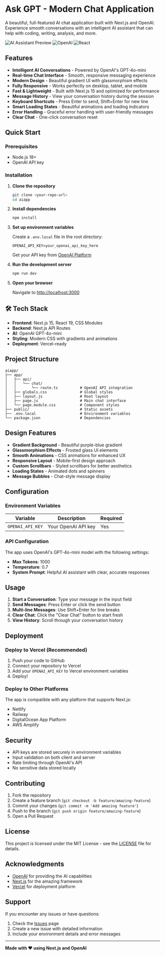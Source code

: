 # Ask GPT - Modern Chat Application

A beautiful, full-featured AI chat application built with Next.js and OpenAI. Experience smooth conversations with an intelligent AI assistant that can help with coding, writing, analysis, and more.

![AI Assistant Preview](https://img.shields.io/badge/Next.js-15.4.6-black?style=for-the-badge&logo=next.js)
![OpenAI](https://img.shields.io/badge/OpenAI-GPT--4o--mini-green?style=for-the-badge&logo=openai)
![React](https://img.shields.io/badge/React-19.1.0-blue?style=for-the-badge&logo=react)

## Features

- **Intelligent AI Conversations** - Powered by OpenAI's GPT-4o-mini
- **Real-time Chat Interface** - Smooth, responsive messaging experience
- **Modern Design** - Beautiful gradient UI with glassmorphism effects
- **Fully Responsive** - Works perfectly on desktop, tablet, and mobile
- **Fast & Lightweight** - Built with Next.js 15 and optimized for performance
- **Message History** - View your conversation history during the session
- **Keyboard Shortcuts** - Press Enter to send, Shift+Enter for new line
- **Smart Loading States** - Beautiful animations and loading indicators
- **Error Handling** - Graceful error handling with user-friendly messages
- **Clear Chat** - One-click conversation reset

## Quick Start

### Prerequisites

- Node.js 18+
- OpenAI API key

### Installation

1. **Clone the repository**

   ```bash
   git clone <your-repo-url>
   cd aiapp
   ```

2. **Install dependencies**

   ```bash
   npm install
   ```

3. **Set up environment variables**

   Create a `.env.local` file in the root directory:

   ```env
   OPENAI_API_KEY=your_openai_api_key_here
   ```

   Get your API key from [OpenAI Platform](https://platform.openai.com/api-keys)

4. **Run the development server**

   ```bash
   npm run dev
   ```

5. **Open your browser**

   Navigate to [http://localhost:3000](http://localhost:3000)

## 🛠️ Tech Stack

- **Frontend**: Next.js 15, React 19, CSS Modules
- **Backend**: Next.js API Routes
- **AI**: OpenAI GPT-4o-mini
- **Styling**: Modern CSS with gradients and animations
- **Deployment**: Vercel-ready

## Project Structure

```
aiapp/
├── app/
│   ├── api/
│   │   └── chat/
│   │       └── route.ts          # OpenAI API integration
│   ├── globals.css               # Global styles
│   ├── layout.js                 # Root layout
│   ├── page.js                   # Main chat interface
│   └── page.module.css           # Component styles
├── public/                       # Static assets
├── .env.local                    # Environment variables
└── package.json                  # Dependencies
```

## Design Features

- **Gradient Background** - Beautiful purple-blue gradient
- **Glassmorphism Effects** - Frosted glass UI elements
- **Smooth Animations** - CSS animations for enhanced UX
- **Responsive Layout** - Mobile-first design approach
- **Custom Scrollbars** - Styled scrollbars for better aesthetics
- **Loading States** - Animated dots and spinners
- **Message Bubbles** - Chat-style message display

## Configuration

### Environment Variables

| Variable         | Description         | Required |
| ---------------- | ------------------- | -------- |
| `OPENAI_API_KEY` | Your OpenAI API key | Yes      |

### API Configuration

The app uses OpenAI's GPT-4o-mini model with the following settings:

- **Max Tokens**: 1000
- **Temperature**: 0.7
- **System Prompt**: Helpful AI assistant with clear, accurate responses

## Usage

1. **Start a Conversation**: Type your message in the input field
2. **Send Messages**: Press Enter or click the send button
3. **Multi-line Messages**: Use Shift+Enter for line breaks
4. **Clear Chat**: Click the "Clear Chat" button to start fresh
5. **View History**: Scroll through your conversation history

## Deployment

### Deploy to Vercel (Recommended)

1. Push your code to GitHub
2. Connect your repository to Vercel
3. Add your `OPENAI_API_KEY` to Vercel environment variables
4. Deploy!

### Deploy to Other Platforms

The app is compatible with any platform that supports Next.js:

- Netlify
- Railway
- DigitalOcean App Platform
- AWS Amplify

## Security

- API keys are stored securely in environment variables
- Input validation on both client and server
- Rate limiting through OpenAI's API
- No sensitive data stored locally

## Contributing

1. Fork the repository
2. Create a feature branch (`git checkout -b feature/amazing-feature`)
3. Commit your changes (`git commit -m 'Add amazing feature'`)
4. Push to the branch (`git push origin feature/amazing-feature`)
5. Open a Pull Request

## License

This project is licensed under the MIT License - see the [LICENSE](LICENSE) file for details.

## Acknowledgments

- [OpenAI](https://openai.com/) for providing the AI capabilities
- [Next.js](https://nextjs.org/) for the amazing framework
- [Vercel](https://vercel.com/) for deployment platform

## Support

If you encounter any issues or have questions:

1. Check the [Issues](../../issues) page
2. Create a new issue with detailed information
3. Include your environment details and error messages

---

**Made with ❤️ using Next.js and OpenAI**
